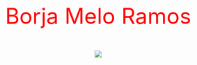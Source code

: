 
<center> 
<p style="color:red; font-size:50px">Borja Melo Ramos </p> 
<img src="https://media.giphy.com/media/1MTLxzwvOnvmE/giphy.gif"> 
</center>



